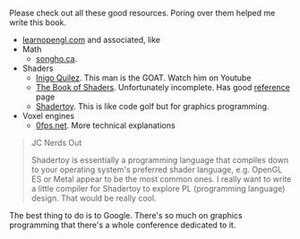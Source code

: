 Please check out all these good resources. Poring over them helped me write this book.

* [learnopengl.com](https://learnopengl.com/) and associated, like
* Math
  * [songho.ca]().
* Shaders
  * [Inigo Quilez](). This man is the GOAT. Watch him on Youtube
  * [The Book of Shaders](). Unfortunately incomplete. Has good [reference]() page
  * [Shadertoy](). This is like code golf but for graphics programming. 
* Voxel engines
  * [0fps.net](). More technical explanations

> JC Nerds Out
>
> Shadertoy is essentially a programming language that compiles down to your operating system's preferred shader language, e.g. OpenGL ES or Metal appear to be the most common ones. I really want to write a little compiler for Shadertoy to explore PL (programming language) design. That would be really cool.

The best thing to do is to Google. There's so much on graphics programming that there's a whole conference dedicated to it. 